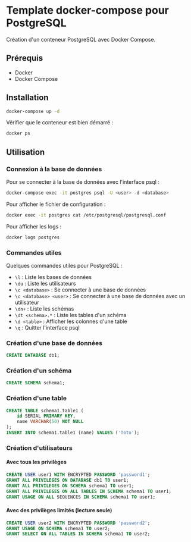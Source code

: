 # Template docker-compose pour PostgreSQL
Création d'un conteneur PostgreSQL avec Docker Compose.

## Prérequis
- Docker
- Docker Compose

## Installation
```bash
docker-compose up -d 
```
Vérifier que le conteneur est bien démarré :
```bash
docker ps
```

## Utilisation

### Connexion à la base de données
Pour se connecter à la base de données avec l'interface psql :
```bash
docker-compose exec -it postgres psql -U <user> -d <database>
```
Pour afficher le fichier de configuration :
```bash
docker exec -it postgres cat /etc/postgresql/postgresql.conf
```
Pour afficher les logs :
```bash
docker logs postgres
```

### Commandes utiles
Quelques commandes utiles pour PostgreSQL :
- `\l` : Liste les bases de données
- `\du` : Liste les utilisateurs
- `\c <database>` : Se connecter à une base de données
- `\c <database> <user>` : Se connecter à une base de données avec un utilisateur
- `\dn+` : Liste les schémas
- `\dt <schema>.*` : Liste les tables d'un schéma
- `\d <table>` : Afficher les colonnes d'une table
- `\q` : Quitter l'interface psql

### Création d'une base de données
```sql
CREATE DATABASE db1;
```

### Création d'un schéma
```sql
CREATE SCHEMA schema1;
```
### Création d'une table
```sql
CREATE TABLE schema1.table1 (
    id SERIAL PRIMARY KEY,
    name VARCHAR(50) NOT NULL
);
INSERT INTO schema1.table1 (name) VALUES ('Toto');
```

### Création d'utilisateurs
#### Avec tous les privilèges
```sql
CREATE USER user1 WITH ENCRYPTED PASSWORD 'password1';
GRANT ALL PRIVILEGES ON DATABASE db1 TO user1;
GRANT ALL PRIVILEGES ON SCHEMA schema1 TO user1;
GRANT ALL PRIVILEGES ON ALL TABLES IN SCHEMA schema1 TO user1;
GRANT USAGE ON ALL SEQUENCES IN SCHEMA schema1 TO user1;
```

#### Avec des privilèges limités (lecture seule)
```sql
CREATE USER user2 WITH ENCRYPTED PASSWORD 'password2';
GRANT USAGE ON SCHEMA schema1 TO user2;
GRANT SELECT ON ALL TABLES IN SCHEMA schema1 TO user2;
```
